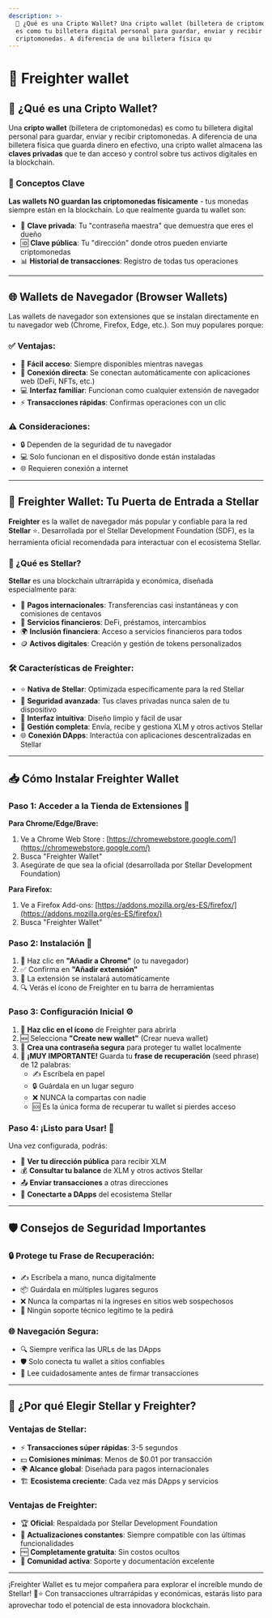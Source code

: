 ```yaml
---
description: >-
  🚀 ¿Qué es una Cripto Wallet? Una cripto wallet (billetera de criptomonedas)
  es como tu billetera digital personal para guardar, enviar y recibir
  criptomonedas. A diferencia de una billetera física qu
---
```


# 💱 Freighter wallet

## 🚀 ¿Qué es una Cripto Wallet?

Una **cripto wallet** (billetera de criptomonedas) es como tu billetera digital personal para guardar, enviar y recibir criptomonedas. A diferencia de una billetera física que guarda dinero en efectivo, una cripto wallet almacena las **claves privadas** que te dan acceso y control sobre tus activos digitales en la blockchain.

### 🔑 Conceptos Clave

**Las wallets NO guardan las criptomonedas físicamente** - tus monedas siempre están en la blockchain. Lo que realmente guarda tu wallet son:

* 🔐 **Clave privada**: Tu "contraseña maestra" que demuestra que eres el dueño
* 🆔 **Clave pública**: Tu "dirección" donde otros pueden enviarte criptomonedas
* 📊 **Historial de transacciones**: Registro de todas tus operaciones

***

## 🌐 Wallets de Navegador (Browser Wallets)

Las wallets de navegador son extensiones que se instalan directamente en tu navegador web (Chrome, Firefox, Edge, etc.). Son muy populares porque:

### ✅ Ventajas:

* 🚀 **Fácil acceso**: Siempre disponibles mientras navegas
* 🔗 **Conexión directa**: Se conectan automáticamente con aplicaciones web (DeFi, NFTs, etc.)
* 💻 **Interfaz familiar**: Funcionan como cualquier extensión de navegador
* ⚡ **Transacciones rápidas**: Confirmas operaciones con un clic

### ⚠️ Consideraciones:

* 🔒 Dependen de la seguridad de tu navegador
* 💻 Solo funcionan en el dispositivo donde están instaladas
* 🌐 Requieren conexión a internet

***

## 🌟 Freighter Wallet: Tu Puerta de Entrada a Stellar

**Freighter** es la wallet de navegador más popular y confiable para la red **Stellar** ⭐. Desarrollada por el Stellar Development Foundation (SDF), es la herramienta oficial recomendada para interactuar con el ecosistema Stellar.

### 🎯 ¿Qué es Stellar?

**Stellar** es una blockchain ultrarrápida y económica, diseñada especialmente para:

* 💸 **Pagos internacionales**: Transferencias casi instantáneas y con comisiones de centavos
* 🏦 **Servicios financieros**: DeFi, préstamos, intercambios
* 🌍 **Inclusión financiera**: Acceso a servicios financieros para todos
* 🪙 **Activos digitales**: Creación y gestión de tokens personalizados

### 🛠️ Características de Freighter:

* ⭐ **Nativa de Stellar**: Optimizada específicamente para la red Stellar
* 🔐 **Seguridad avanzada**: Tus claves privadas nunca salen de tu dispositivo
* 🎨 **Interfaz intuitiva**: Diseño limpio y fácil de usar
* 🔄 **Gestión completa**: Envía, recibe y gestiona XLM y otros activos Stellar
* 🌐 **Conexión DApps**: Interactúa con aplicaciones descentralizadas en Stellar

***

## 📥 Cómo Instalar Freighter Wallet

### Paso 1: Acceder a la Tienda de Extensiones 🛒

**Para Chrome/Edge/Brave:**

1. Ve a Chrome Web Store : [https://chromewebstore.google.com/](https://chromewebstore.google.com/)
2. Busca "Freighter Wallet"
3. Asegúrate de que sea la oficial (desarrollada por Stellar Development Foundation)

**Para Firefox:**

1. Ve a Firefox Add-ons: [https://addons.mozilla.org/es-ES/firefox/](https://addons.mozilla.org/es-ES/firefox/)
2. Busca "Freighter Wallet"

### Paso 2: Instalación 🔽

1. 🎯 Haz clic en **"Añadir a Chrome"** (o tu navegador)
2. ✅ Confirma en **"Añadir extensión"**
3. 📌 La extensión se instalará automáticamente
4. 🔍 Verás el ícono de Freighter en tu barra de herramientas

### Paso 3: Configuración Inicial ⚙️

1. 🚀 **Haz clic en el ícono** de Freighter para abrirla
2. 🆕 Selecciona **"Create new wallet"** (Crear nueva wallet)
3. 🔐 **Crea una contraseña segura** para proteger tu wallet localmente
4. 📝 **¡MUY IMPORTANTE!** Guarda tu **frase de recuperación** (seed phrase) de 12 palabras:
   * ✍️ Escríbela en papel
   * 🔒 Guárdala en un lugar seguro
   * ❌ NUNCA la compartas con nadie
   * 🆘 Es la única forma de recuperar tu wallet si pierdes acceso

### Paso 4: ¡Listo para Usar! 🎉

Una vez configurada, podrás:

* 👀 **Ver tu dirección pública** para recibir XLM
* 💰 **Consultar tu balance** de XLM y otros activos Stellar
* 📤 **Enviar transacciones** a otras direcciones
* 🔗 **Conectarte a DApps** del ecosistema Stellar

***

## 🛡️ Consejos de Seguridad Importantes

### 🔒 Protege tu Frase de Recuperación:

* ✍️ Escríbela a mano, nunca digitalmente
* 📦 Guárdala en múltiples lugares seguros
* ❌ Nunca la compartas ni la ingreses en sitios web sospechosos
* 🚫 Ningún soporte técnico legítimo te la pedirá

### 🌐 Navegación Segura:

* 🔍 Siempre verifica las URLs de las DApps
* 🛡️ Solo conecta tu wallet a sitios confiables
* 📖 Lee cuidadosamente antes de firmar transacciones

***

## 🌟 ¿Por qué Elegir Stellar y Freighter?

### Ventajas de Stellar:

* ⚡ **Transacciones súper rápidas**: 3-5 segundos
* 💵 **Comisiones mínimas**: Menos de $0.01 por transacción
* 🌍 **Alcance global**: Diseñada para pagos internacionales
* 🏗️ **Ecosistema creciente**: Cada vez más DApps y servicios

### Ventajas de Freighter:

* 🏆 **Oficial**: Respaldada por Stellar Development Foundation
* 🔄 **Actualizaciones constantes**: Siempre compatible con las últimas funcionalidades
* 🆓 **Completamente gratuita**: Sin costos ocultos
* 👥 **Comunidad activa**: Soporte y documentación excelente

***

¡Freighter Wallet es tu mejor compañera para explorar el increíble mundo de Stellar! 🚀⭐ Con transacciones ultrarrápidas y económicas, estarás listo para aprovechar todo el potencial de esta innovadora blockchain.
